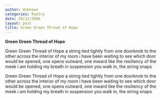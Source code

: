 ```yaml
---
author: Unknown
categories: Poetry
date: 29/12/2006
layout: post
title: Green Green Thread of Hope
---
```


**Green Green Thread of Hope**

Green Green Thread of Hope
          a string tied tightly
          from one doorknob to the other
          across the interior of my room
          i have been waiting to see
          which door would be opened,
          one opens outward, one inward
          like the resiliency of the meek
          i am holding my breath in suspension
          you walk in,
          the string snaps

Green Green Thread of Hope
          a string tied tightly
          from one doorknob to the other
          across the interior of my room
          i have been waiting to see
          which door would be opened,
          one opens outward, one inward
          like the resiliency of the meek
          i am holding my breath in suspension
          you walk in,
          the string snaps
